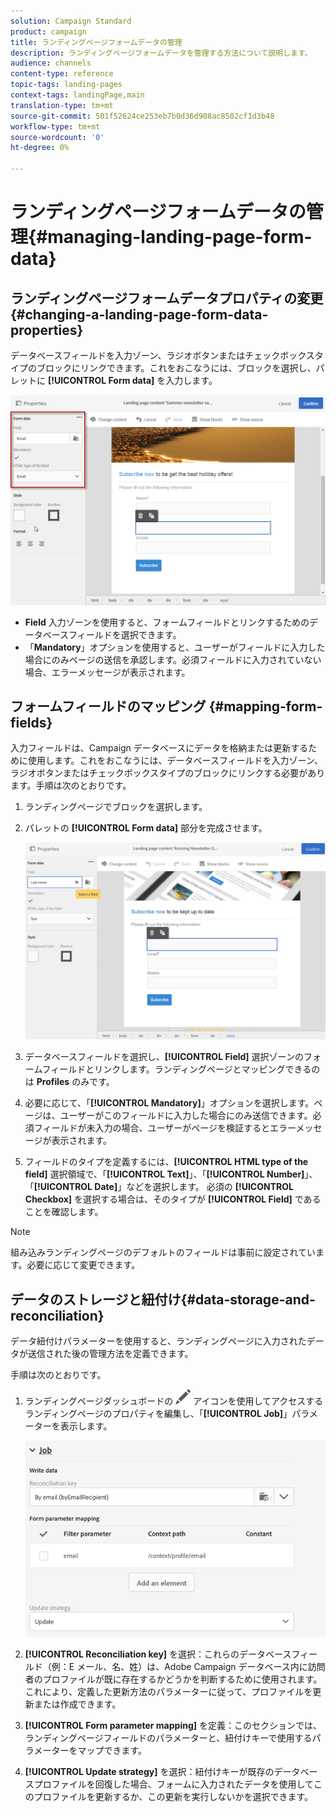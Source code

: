 ```yaml
---
solution: Campaign Standard
product: campaign
title: ランディングページフォームデータの管理
description: ランディングページフォームデータを管理する方法について説明します。
audience: channels
content-type: reference
topic-tags: landing-pages
context-tags: landingPage,main
translation-type: tm+mt
source-git-commit: 501f52624ce253eb7b0d36d908ac8502cf1d3b48
workflow-type: tm+mt
source-wordcount: '0'
ht-degree: 0%

---
```



# ランディングページフォームデータの管理{#managing-landing-page-form-data}

## ランディングページフォームデータプロパティの変更{#changing-a-landing-page-form-data-properties}

データベースフィールドを入力ゾーン、ラジオボタンまたはチェックボックスタイプのブロックにリンクできます。これをおこなうには、ブロックを選択し、パレットに **[!UICONTROL Form data]** を入力します。

![](assets/delivery_content_9.png)

* **Field** 入力ゾーンを使用すると、フォームフィールドとリンクするためのデータベースフィールドを選択できます。
* 「**Mandatory**」オプションを使用すると、ユーザーがフィールドに入力した場合にのみページの送信を承認します。必須フィールドに入力されていない場合、エラーメッセージが表示されます。

## フォームフィールドのマッピング {#mapping-form-fields}

入力フィールドは、Campaign データベースにデータを格納または更新するために使用します。これをおこなうには、データベースフィールドを入力ゾーン、ラジオボタンまたはチェックボックスタイプのブロックにリンクする必要があります。手順は次のとおりです。

1. ランディングページでブロックを選択します。
1. パレットの **[!UICONTROL Form data]** 部分を完成させます。

   ![](assets/editing_lp_content_4.png)

1. データベースフィールドを選択し、**[!UICONTROL Field]** 選択ゾーンのフォームフィールドとリンクします。ランディングページとマッピングできるのは **Profiles** のみです。

1. 必要に応じて、「**[!UICONTROL Mandatory]**」オプションを選択します。ページは、ユーザーがこのフィールドに入力した場合にのみ送信できます。必須フィールドが未入力の場合、ユーザーがページを検証するとエラーメッセージが表示されます。

1. フィールドのタイプを定義するには、**[!UICONTROL HTML type of the field]** 選択領域で、「**[!UICONTROL Text]**」、「**[!UICONTROL Number]**」、「**[!UICONTROL Date]**」などを選択します。
必須の **[!UICONTROL Checkbox]** を選択する場合は、そのタイプが **[!UICONTROL Field]** であることを確認します。

>[!NOTE]
>
>組み込みランディングページのデフォルトのフィールドは事前に設定されています。必要に応じて変更できます。

## データのストレージと紐付け{#data-storage-and-reconciliation}

データ紐付けパラメーターを使用すると、ランディングページに入力されたデータが送信された後の管理方法を定義できます。

手順は次のとおりです。

1. ランディングページダッシュボードの ![](assets/edit_darkgrey-24px.png) アイコンを使用してアクセスするランディングページのプロパティを編集し、「**[!UICONTROL Job]**」パラメーターを表示します。

   ![](assets/lp_parameters_4.png)

1. **[!UICONTROL Reconciliation key]** を選択：これらのデータベースフィールド（例：E メール、名、姓）は、Adobe Campaign データベース内に訪問者のプロファイルが既に存在するかどうかを判断するために使用されます。これにより、定義した更新方法のパラメーターに従って、プロファイルを更新または作成できます。
1. **[!UICONTROL Form parameter mapping]** を定義：このセクションでは、ランディングページフィールドのパラメーターと、紐付けキーで使用するパラメーターをマップできます。
1. **[!UICONTROL Update strategy]** を選択：紐付けキーが既存のデータベースプロファイルを回復した場合、フォームに入力されたデータを使用してこのプロファイルを更新するか、この更新を実行しないかを選択できます。
